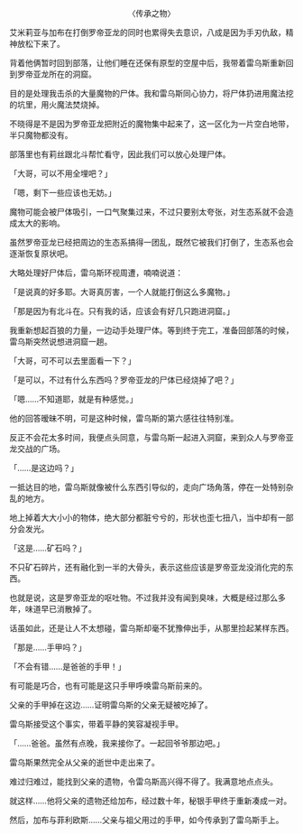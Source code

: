 <p align="center">〈传承之物〉</p>

艾米莉亚与加布在打倒罗帝亚龙的同时也累得失去意识，八成是因为手刃仇敌，精神放松下来了。

背着他俩暂时回到部落，让他们睡在还保有原型的空屋中后，我带着雷乌斯重新回到罗帝亚龙所在的洞窟。

目的是处理我击杀的大量魔物的尸体。我和雷乌斯同心协力，将尸体扔进用魔法挖的坑里，用火魔法焚烧掉。

不晓得是不是因为罗帝亚龙把附近的魔物集中起来了，这一区化为一片空白地带，半只魔物都没有。

部落里也有莉丝跟北斗帮忙看守，因此我们可以放心处理尸体。

「大哥，可以不用全埋吧？」

「嗯，剩下一些应该也无妨。」

魔物可能会被尸体吸引，一口气聚集过来，不过只要别太夸张，对生态系就不会造成太大的影响。

虽然罗帝亚龙已经把周边的生态系搞得一团乱，既然它被我们打倒了，生态系也会逐渐恢复原状吧。

大略处理好尸体后，雷乌斯环视周遭，喃喃说道：

「是说真的好多耶。大哥真厉害，一个人就能打倒这么多魔物。」

「那是因为有北斗在。只有我的话，应该会有好几只跑进洞窟。」

我重新想起百狼的力量，一边动手处理尸体。等到终于完工，准备回部落的时候，雷乌斯突然说想进洞窟一趟。

「大哥，可不可以去里面看一下？」

「是可以，不过有什么东西吗？罗帝亚龙的尸体已经烧掉了吧？」

「嗯……不知道耶，就是有种感觉。」

他的回答暧昧不明，可是这种时候，雷乌斯的第六感往往特别准。

反正不会花太多时间，我便点头同意，与雷乌斯一起进入洞窟，来到众人与罗帝亚龙交战的广场。

「……是这边吗？」

一抵达目的地，雷乌斯就像被什么东西引导似的，走向广场角落，停在一处特别杂乱的地方。

地上掉着大大小小的物体，绝大部分都脏兮兮的，形状也歪七扭八，当中却有一部分会发光。

「这是……矿石吗？」

不只矿石碎片，还有融化到一半的大骨头，表示这些应该是罗帝亚龙没消化完的东西。

也就是说，这是罗帝亚龙的呕吐物。不过我并没有闻到臭味，大概是经过那么多年，味道早已消散掉了。

话虽如此，还是让人不太想碰，雷乌斯却毫不犹豫伸出手，从那里捡起某样东西。

「那是……手甲吗？」

「不会有错……是爸爸的手甲！」

有可能是巧合，也有可能是这只手甲呼唤雷乌斯前来的。

父亲的手甲掉在这边……证明雷乌斯的父亲无疑被吃掉了。

雷乌斯接受这个事实，带着平静的笑容凝视手甲。

「……爸爸。虽然有点晚，我来接你了。一起回爷爷那边吧。」

雷乌斯果然完全从父亲的逝世中走出来了。

难过归难过，能找到父亲的遗物，令雷乌斯高兴得不得了。我满意地点点头。

就这样……他将父亲的遗物还给加布，经过数十年，秘银手甲终于重新凑成一对。

然后，加布与菲利欧斯……父亲与祖父用过的手甲，如今传承到了雷乌斯手上。

